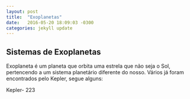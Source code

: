 ```yaml
---
layout: post
title:  "Exoplanetas"
date:   2016-05-20 18:09:03 -0300
categories: jekyll update
---
```


## Sistemas de Exoplanetas

Exoplaneta é um planeta que orbita uma estrela que não seja o Sol, pertencendo 
a um sistema planetário diferente do nosso.
Vários já foram encontrados pelo Kepler, segue alguns: 

Kepler- 223